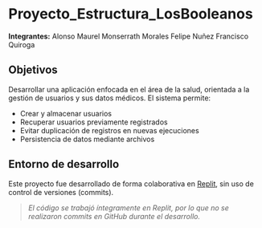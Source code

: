 # Proyecto_Estructura_LosBooleanos

**Integrantes:**
Alonso Maurel
Monserrath Morales
Felipe Nuñez 
Francisco Quiroga 

## Objetivos

Desarrollar una aplicación enfocada en el área de la salud, orientada a la gestión de usuarios y sus datos médicos. El sistema permite:

- Crear y almacenar usuarios
- Recuperar usuarios previamente registrados
- Evitar duplicación de registros en nuevas ejecuciones
- Persistencia de datos mediante archivos

## Entorno de desarrollo

Este proyecto fue desarrollado de forma colaborativa en [Replit](https://replit.com), sin uso de control de versiones (commits).

> *El código se trabajó íntegramente en Replit, por lo que no se realizaron commits en GitHub durante el desarrollo.*
